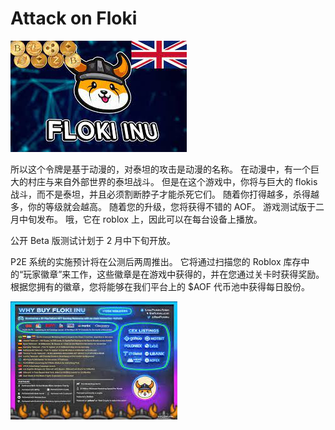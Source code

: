 # Attack on Floki


![iii](iii.png)

<p>所以这个令牌是基于动漫的，对泰坦的攻击是动漫的名称。 在动漫中，有一个巨大的村庄与来自外部世界的泰坦战斗。 但是在这个游戏中，你将与巨大的 flokis 战斗，而不是泰坦，并且必须割断脖子才能杀死它们。 随着你打得越多，杀得越多，你的等级就会越高。 随着您的升级，您将获得不错的 AOF。 游戏测试版于二月中旬发布。 哦，它在 roblox 上，因此可以在每台设备上播放。</p>
<p>公开 Beta 版测试计划于 2 月中下旬开放。</p>
<p>P2E 系统的实施预计将在公测后两周推出。 它将通过扫描您的 Roblox 库存中的“玩家徽章”来工作，这些徽章是在游戏中获得的，并在您通过关卡时获得奖励。 根据您拥有的徽章，您将能够在我们平台上的 $AOF 代币池中获得每日股份。</p>

![UUU](UUU.png)
